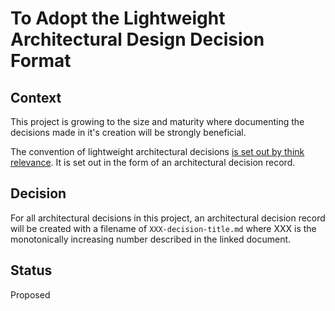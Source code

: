 # To Adopt the Lightweight Architectural Design Decision Format

## Context

This project is growing to the size and maturity where documenting the decisions made in it's creation will be strongly beneficial.

The convention of lightweight architectural decisions [is set out by think relevance](http://thinkrelevance.com/blog/2011/11/15/documenting-architecture-decisions). It is set out in the form of an architectural decision record.

## Decision

For all architectural decisions in this project, an architectural decision record will be created with a filename of `XXX-decision-title.md` where XXX is the monotonically increasing number described in the linked document.

## Status

Proposed
